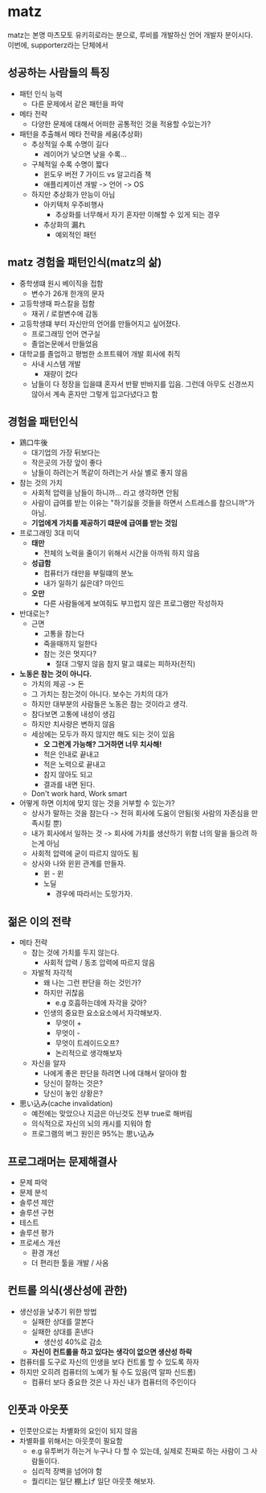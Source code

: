 # matz

matz는 본명 마츠모토 유키히로라는 분으로, 루비를 개발하신 언어 개발자 분이시다. 이번에, supporterz라는 단체에서

## 성공하는 사람들의 특징

- 패턴 인식 능력
  - 다른 문제에서 같은 패턴을 파악
- 메타 전략
  - 다양한 문제에 대해서 어떠한 공통적인 것을 적용할 수있는가?
- 패턴을 추출해서 메타 전략을 세움(추상화)
  - 추상적일 수록 수명이 길다
    - 레이어가 낮으면 낮을 수록...
  - 구체적일 수록 수명이 짧다
    - 윈도우 버전 7 가이드 vs 알고리즘 책
    - 애플리케이션 개발 -> 언어 -> OS
  - 하지만 추상화가 만능이 아님
    - 아키텍처 우주비행사
      - 추상화를 너무해서 자기 혼자만 이해할 수 있게 되는 경우
    - 추상화의 漏れ
      - 예외적인 패턴

## matz 경험을 패턴인식(matz의 삶)

- 중학생떄 원시 베이직을 접함
  - 변수가 26개 한개의 문자
- 고등학생때 파스칼을 접함
  - 재귀 / 로컬변수에 감동
- 고등학생떄 부터 자신만의 언어를 만들어지고 싶어졌다.
  - 프로그래밍 언어 연구실
  - 졸업논문에서 만들었음
- 대학교를 졸업하고 평범한 소프트웨어 개발 회사에 취직
  - 사내 시스템 개발
    - 재량이 컸다
  - 남들이 다 정장을 입을떄 혼자서 반팔 반바지를 입음. 그런데 아무도 신경쓰지 않아서 계속 혼자만 그렇게 입고다녔다고 함

## 경험을 패턴인식

- 鶏口牛後
  - 대기업의 가장 뒤보다는
  - 작은곳의 가장 앞이 좋다
  - 남들이 하려는거 똑같이 하려는거 사실 별로 좋지 않음
- 참는 것의 가치
  - 사회적 압력을 남들이 하니까... 라고 생각하면 안됨
  - 사람이 급여를 받는 이유는 "하기싫을 것들을 하면서 스트레스를 참으니까"가 아님.
  - **기업에게 가치를 제공하기 떄문에 급여를 받는 것임**
- 프로그래밍 3대 미덕
  - **태만**
    - 전체의 노력을 줄이기 위해서 시간을 아까워 하지 않음
  - **성급함**
    - 컴퓨터가 태만을 부릴떄의 분노
    - 내가 일하기 싫은데? 마인드
  - **오만**
    - 다른 사람들에게 보여줘도 부끄럽지 않은 프로그램만 작성하자
- 반대로는?
  - 근면
    - 고통을 참는다
    - 죽을때까지 일한다
    - 참는 것은 멋지다?
      - 절대 그렇지 않음 참지 말고 떄로는 피하자(전직)
- **노동은 참는 것이 아니다.**
  - 가치의 제공 -> 돈
  - 그 가치는 참는것이 아니다. 보수는 가치의 대가
  - 하지만 대부분의 사람들은 노동은 참는 것이라고 생각.
  - 참다보면 고통에 내성이 생김
  - 하지만 치사량은 변하지 않음
  - 세상에는 모두가 하지 않지만 해도 되는 것이 있음
    - **오 그런게 가능해? 그거하면 너무 치사해!**
    - 적은 인내로 끝내고
    - 적은 노력으로 끝내고
    - 참지 않아도 되고
    - 결과를 내면 된다.
  - Don't work hard, Work smart
- 어떻게 하면 이치에 맞지 않는 것을 거부할 수 있는가?
  - 상사가 말하는 것을 참는다 -> 전혀 회사에 도움이 안됨(윗 사람의 자존심을 만족시킬 뿐)
  - 내가 회사에서 일하는 것 -> 회사에 가치를 생산하기 위함 너의 말을 들으려 하는게 아님
  - 사회적 압력에 굳이 따르지 않아도 됨
  - 상사와 나와 윈윈 관계를 만들자.
    - 윈 - 윈
    - 노딜
      - 경우에 따라서는 도망가자.

## 젊은 이의 전략

- 메타 전략
  - 참는 것에 가치를 두지 않는다.
    - 사회적 압력 / 동조 압력에 따르지 않음
  - 자발적 자각적
    - 왜 나는 그런 판단을 하는 것인가?
    - 하지만 귀찮음
      - e.g 호흡하는데에 자각을 갖아?
    - 인생의 중요한 요소요소에서 자각해보자.
      - 무엇이 +
      - 무엇이 -
      - 무엇이 트레이드오프?
      - 논리적으로 생각해보자
  - 자신을 알자
    - 나에게 좋은 판단을 하려면 나에 대해서 알아야 함
    - 당신이 잘하는 것은?
    - 당신이 놓인 상황은?
- 思い込み(cache invalidation)
  - 예전에는 맞았으나 지금은 아닌것도 전부 true로 해버림
  - 의식적으로 자신의 뇌의 캐시를 지워야 함
  - 프로그램의 버그 원인은 95%는 思い込み

## 프로그래머는 문제해결사

- 문제 파악
- 문제 분석
- 솔루션 제안
- 솔루션 구현
- 테스트
- 솔루션 평가
- 프로세스 개선
  - 환경 개선
  - 더 편리한 툴을 개발 / 사옴

## 컨트롤 의식(생산성에 관한)

- 생산성을 낮추기 위한 방법
  - 실패한 상대를 깔본다
  - 실패한 상대를 혼낸다
    - 생산성 40%로 감소
  - **자신이 컨트롤을 하고 있다는 생각이 없으면 생산성 하락**
- 컴퓨터를 도구로 자신의 인생을 보다 컨트롤 할 수 있도록 하자
- 하지만 오히려 컴퓨터의 노예가 될 수도 있음(역 알파 신드롬)
  - 컴퓨터 보다 중요한 것은 나 자신 내가 컴퓨터의 주인이다

## 인풋과 아웃풋

- 인풋만으로는 차별화의 요인이 되지 않음
- 차별화를 위해서는 아웃풋이 필요함
  - e.g 유투버가 하는거 누구나 다 할 수 있는데, 실제로 진짜로 하는 사람이 그 사람들이다.
  - 심리적 장벽을 넘어야 함
  - 퀄리티는 일단 棚上げ 일단 아웃풋 해보자.
